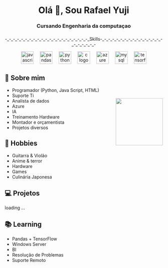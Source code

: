 <h1 align="center">Olá 👋, Sou Rafael Yuji</h1>
<h3 align="center">Cursando Engenharia da computaçao</h3>

###

<p align="center">-_-_-_-_-_-_-_-_-_-_-_-_-_-_-_-_-_-_-_-_-_Skills-_-_-_-_-_-_-_-_-_-_-_-_-_-_-_-_-_-_-_-_-_-</p>
<div align="center">
  <img src="https://cdn.jsdelivr.net/gh/devicons/devicon/icons/javascript/javascript-plain.svg" height="40" alt="javascript logo"  />
  <img width="12" />
  <img src="https://cdn.jsdelivr.net/gh/devicons/devicon/icons/pandas/pandas-original-wordmark.svg" height="40" alt="pandas logo"  />
  <img width="12" />
  <img src="https://cdn.jsdelivr.net/gh/devicons/devicon/icons/python/python-original-wordmark.svg" height="40" alt="python logo"  />
  <img width="12" />
  <img src="https://cdn.jsdelivr.net/gh/devicons/devicon/icons/c/c-line.svg" height="40" alt="c logo"  />
  <img width="12" />
  <img src="https://cdn.jsdelivr.net/gh/devicons/devicon/icons/azure/azure-original.svg" height="40" alt="azure logo"  />
  <img width="12" />
  <img src="https://cdn.jsdelivr.net/gh/devicons/devicon/icons/mysql/mysql-original.svg" height="40" alt="mysql logo"  />
  <img width="12" />
  <img src="https://cdn.jsdelivr.net/gh/devicons/devicon/icons/tensorflow/tensorflow-original.svg" height="40" alt="tensorflow logo"  />
</div>

###
## 💬 Sobre mim
- Programador (Python, Java Script, HTML)
- Suporte Ti
- Analista de dados <img align="right" height="150" src="https://media1.tenor.com/m/8Z3wIZEEAbMAAAAC/mashle-magic-and-muscles-mash-looking-away-mashle-magic-and-muscles.gif"  />
- Azure
- IA
- Treinamento Hardware
- Montador e orçamentista 
- Projetos diversos

## 📅 Hobbies
- Guitarra & Violão 
- Anime & terror
- Hardware 
- Games
- Culinária Japonesa

## 💻 Projetos
loading ...

## 📚 Learning
- Pandas + TensorFlow
- Windows Server
- BI
- Resolução de Problemas
- Suporte Remoto
